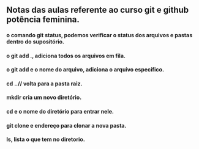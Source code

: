 ## Notas das aulas referente ao curso git e github potência feminina.


#### o comando git status, podemos verificar o status dos arquivos e pastas dentro do supositório.

#### o git add ., adiciona todos os arquivos em fila.

#### o git add e o nome do arquivo, adiciona o arquivo específico.

#### cd ..// volta para a pasta raiz.

#### mkdir cria um novo diretório.

#### cd e o nome do diretório para entrar nele.

#### git clone e endereço para clonar a nova pasta.

#### ls, lista o que tem no diretorio.
